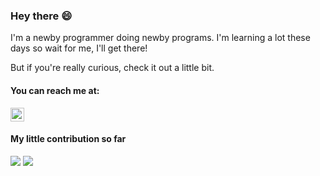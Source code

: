 ### Hey there 😄 

I'm a newby programmer doing newby programs. I'm learning a lot these days so wait for me, I'll get there!

But if you're really curious, check it out a little bit.

#### You can reach me at:

[<img src="https://img.shields.io/badge/-Instagram-purple?style=flat-square&logo=Instagram&logoColor=white&link=https://www.instagram.com/franklingg1" height="22" title="Instagram" />](https://www.instagram.com/franklingg1)

#### My little contribution so far
<div>
  <img src="https://github-readme-stats.vercel.app/api?username=franklingg&count_private=true&show_icons=true&theme=tokyonight"/>
  <img src="https://github-readme-stats.vercel.app/api/top-langs/?username=franklingg&layout=compact&count_private=true&show_icons=true&theme=tokyonight" />
</div>
